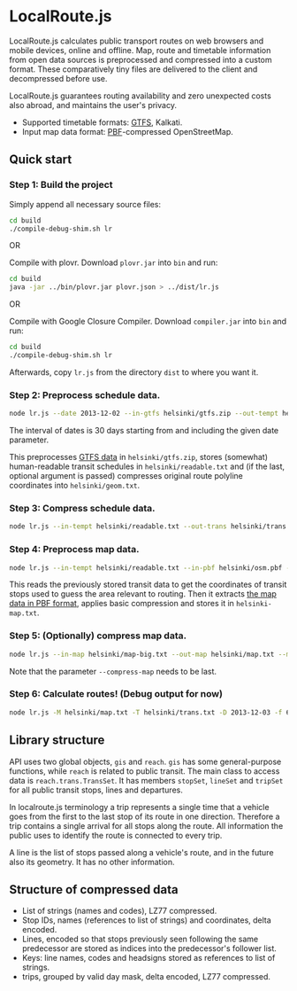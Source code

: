 # LocalRoute.js

LocalRoute.js calculates public transport routes on web browsers and mobile
devices, online and offline. Map, route and timetable information from
open data sources is preprocessed and compressed into a custom format.
These comparatively tiny files are delivered to the client and decompressed
before use.

LocalRoute.js guarantees routing availability and zero unexpected costs also
abroad, and maintains the user's privacy.

- Supported timetable formats: [GTFS](https://developers.google.com/transit/gtfs/), Kalkati.
- Input map data format: [PBF](https://developers.google.com/protocol-buffers/)-compressed OpenStreetMap.

## Quick start

### Step 1: Build the project

Simply append all necessary source files:

```sh
cd build
./compile-debug-shim.sh lr
```

OR

Compile with plovr. Download `plovr.jar` into `bin` and run:

```sh
cd build
java -jar ../bin/plovr.jar plovr.json > ../dist/lr.js
```

OR

Compile with Google Closure Compiler. Download `compiler.jar` into `bin` and run:

```sh
cd build
./compile-debug-shim.sh lr
```

Afterwards, copy `lr.js` from the directory `dist` to where you want it.

### Step 2: Preprocess schedule data.

```sh
node lr.js --date 2013-12-02 --in-gtfs helsinki/gtfs.zip --out-tempt helsinki/readable.txt --out-gtfs-geom helsinki/geom.txt
```

The interval of dates is 30 days starting from and including the given date parameter.

This preprocesses [GTFS data](http://dev.hsl.fi/) in `helsinki/gtfs.zip`, stores (somewhat) human-readable transit schedules in `helsinki/readable.txt` and (if the last, optional argument is passed) compresses original route polyline coordinates into `helsinki/geom.txt`.

### Step 3: Compress schedule data.

```sh
node lr.js --in-tempt helsinki/readable.txt --out-trans helsinki/trans.txt
```

### Step 4: Preprocess map data.

```sh
node lr.js --in-tempt helsinki/readable.txt --in-pbf helsinki/osm.pbf --out-map helsinki/map-big.txt
```

This reads the previously stored transit data to get the coordinates of transit stops used to guess the area relevant to routing. Then it extracts [the map data in PBF format](http://download.geofabrik.de/europe/finland.html), applies basic compression and stores it in `helsinki-map.txt`.

### Step 5: (Optionally) compress map data.

```sh
node lr.js --in-map helsinki/map-big.txt --out-map helsinki/map.txt --map-round 5 --compress-map
```

Note that the parameter `--compress-map` needs to be last.

### Step 6: Calculate routes! (Debug output for now)

```sh
node lr.js -M helsinki/map.txt -T helsinki/trans.txt -D 2013-12-03 -f 60.1688,24.9412 -t 60.3093,24.5141 -d 08:00
```

## Library structure

API uses two global objects, `gis` and `reach`. `gis` has some general-purpose
functions, while `reach` is related to public transit. The main class to access data
is `reach.trans.TransSet`. It has members `stopSet`, `lineSet` and `tripSet` for all
public transit stops, lines and departures.

In localroute.js terminology a trip represents a single time that a vehicle goes
from the first to the last stop of its route in one direction. Therefore a
trip contains a single arrival for all stops along the route. All information
the public uses to identify the route is connected to every trip.

A line is the list of stops passed along a vehicle's route, and in the future
also its geometry. It has no other information.

## Structure of compressed data

* List of strings (names and codes), LZ77 compressed.
* Stop IDs, names (references to list of strings) and coordinates, delta encoded.
* Lines, encoded so that stops previously seen following the same predecessor are stored as indices into the predecessor's follower list.
* Keys: line names, codes and headsigns stored as references to list of strings.
* trips, grouped by valid day mask, delta encoded, LZ77 compressed.
